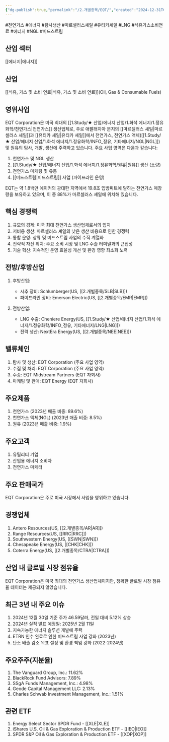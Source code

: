 ```yaml
---
{"dg-publish":true,"permalink":"/2.개별종목/EQT/","created":"2024-12-31T09:00:10.899+09:00","updated":"2025-06-03T20:05:58.947+09:00"}
---
```


#천연가스 #에너지 #탐사생산 #마르셀러스셰일 #유티카셰일 #LNG #석유가스소비연료 #에너지 #NGL #미드스트림

## 산업 섹터

[[에너지\|에너지]]

## 산업

[[석유, 가스 및 소비 연료\|석유, 가스 및 소비 연료]](Oil, Gas & Consumable Fuels)

## 영위사업

EQT Corporation은 미국 최대의 [[1.Study/★ 산업/에너지 산업/1.화석 에너지/1.정유화학/천연가스\|천연가스]] 생산업체로, 주로 애팔래치아 분지의 [[마르셀러스 셰일\|마르셀러스 셰일]]과 [[유티카 셰일\|유티카 셰일]]에서 천연가스, 천연가스 액체([[1.Study/★ 산업/에너지 산업/1.화석 에너지/1.정유화학/INFO_정유, 기타에너지/NGL\|NGL]]) 및 원유의 탐사, 개발, 생산에 주력하고 있습니다. 주요 사업 영역은 다음과 같습니다:

1. 천연가스 및 NGL 생산
2. [[1.Study/★ 산업/에너지 산업/1.화석 에너지/1.정유화학/원유\|원유]] 생산 (소량)
3. 천연가스 마케팅 및 유통
4. [[미드스트림\|미드스트림]] 사업 (파이프라인 운영)

EQT는 약 1.8백만 에이커의 광대한 지역에서 19.8조 입방피트에 달하는 천연가스 매장량을 보유하고 있으며, 이 중 88%가 마르셀러스 셰일에 위치해 있습니다.

## 핵심 경쟁력

1. 규모의 경제: 미국 최대 천연가스 생산업체로서의 입지
2. 저비용 생산: 마르셀러스 셰일의 낮은 생산 비용으로 인한 경쟁력
3. 통합 운영: 상류 및 미드스트림 사업의 수직 계열화
4. 전략적 자산 위치: 주요 소비 시장 및 LNG 수출 터미널과의 근접성
5. 기술 혁신: 지속적인 운영 효율성 개선 및 환경 영향 최소화 노력

## 전방/후방산업

1. 후방산업:
    
    - 시추 장비: Schlumberger(US, [[2.개별종목/SLB\|SLB]])
    - 파이프라인 장비: Emerson Electric(US, [[2.개별종목/EMR\|EMR]])
    
2. 전방산업:
    
    - LNG 수출: Cheniere Energy(US, [[1.Study/★ 산업/에너지 산업/1.화석 에너지/1.정유화학/INFO_정유, 기타에너지/LNG\|LNG]])
    - 전력 생산: NextEra Energy(US, [[2.개별종목/NEE\|NEE]])
    

## 밸류체인

1. 탐사 및 생산: EQT Corporation (주요 사업 영역)
2. 수집 및 처리: EQT Corporation (주요 사업 영역)
3. 수송: EQT Midstream Partners (EQT 자회사)
4. 마케팅 및 판매: EQT Energy (EQT 자회사)

## 주요제품

1. 천연가스 (2023년 매출 비중: 89.6%)
2. 천연가스 액체(NGL) (2023년 매출 비중: 8.5%)
3. 원유 (2023년 매출 비중: 1.9%)

## 주요고객

1. 유틸리티 기업
2. 산업용 에너지 소비자
3. 천연가스 마케터

## 주요 판매국가

EQT Corporation은 주로 미국 시장에서 사업을 영위하고 있습니다.

## 경쟁업체

1. Antero Resources(US, [[2.개별종목/AR\|AR]])
2. Range Resources(US, [[RRC\|RRC]])
3. Southwestern Energy(US, [[SWN\|SWN]])
4. Chesapeake Energy(US, [[CHK\|CHK]])
5. Coterra Energy(US, [[2.개별종목/CTRA\|CTRA]])

## 산업 내 글로벌 시장 점유율

EQT Corporation은 미국 최대의 천연가스 생산업체이지만, 정확한 글로벌 시장 점유율 데이터는 제공되지 않았습니다.

## 최근 3년 내 주요 이슈

1. 2024년 12월 30일 기준 주가 46.59달러, 전일 대비 5.12% 상승
2. 2024년 실적 발표 예정일: 2025년 2월 11일
3. 지속가능한 에너지 솔루션 개발에 주력
4. ETRN 인수 완료로 인한 미드스트림 사업 강화 (2023년)
5. 탄소 배출 감소 목표 설정 및 환경 책임 강화 (2022-2024년)

## 주요주주(지분율)

1. The Vanguard Group, Inc.: 11.62%
2. BlackRock Fund Advisors: 7.89%
3. SSgA Funds Management, Inc.: 4.98%
4. Geode Capital Management LLC: 2.13%
5. Charles Schwab Investment Management, Inc.: 1.51%

## 관련 ETF

1. Energy Select Sector SPDR Fund - [[XLE\|XLE]]
2. iShares U.S. Oil & Gas Exploration & Production ETF - [[IEO\|IEO]]
3. SPDR S&P Oil & Gas Exploration & Production ETF - [[XOP\|XOP]]